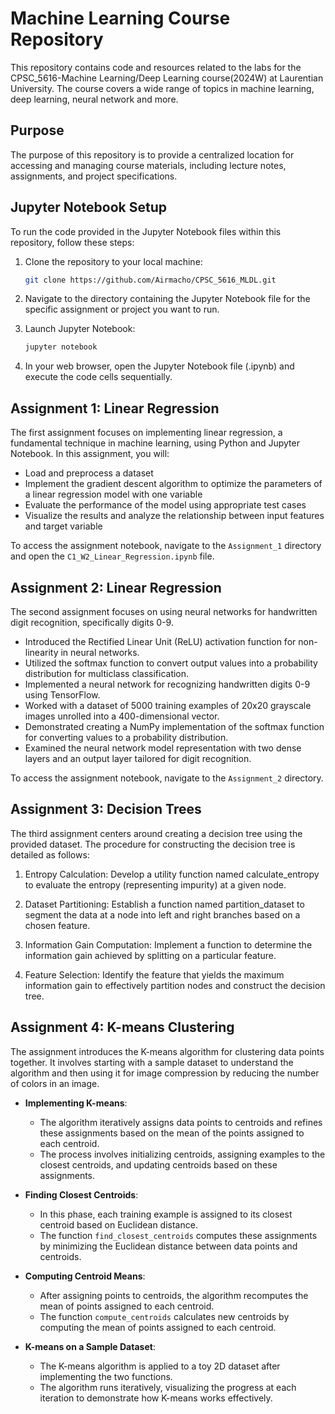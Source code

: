 # Machine Learning Course Repository

This repository contains code and resources related to the labs for the CPSC_5616-Machine Learning/Deep Learning course(2024W) at Laurentian University. The course covers a wide range of topics in machine learning, deep learning, neural network and more.

## Purpose

The purpose of this repository is to provide a centralized location for accessing and managing course materials, including lecture notes, assignments, and project specifications.

## Jupyter Notebook Setup

To run the code provided in the Jupyter Notebook files within this repository, follow these steps:

1. Clone the repository to your local machine:

    ```bash
    git clone https://github.com/Airmacho/CPSC_5616_MLDL.git
    ```

2. Navigate to the directory containing the Jupyter Notebook file for the specific assignment or project you want to run.

3. Launch Jupyter Notebook:

    ```bash
    jupyter notebook
    ```

4. In your web browser, open the Jupyter Notebook file (.ipynb) and execute the code cells sequentially.

## Assignment 1: Linear Regression

The first assignment focuses on implementing linear regression, a fundamental technique in machine learning, using Python and Jupyter Notebook. In this assignment, you will:

- Load and preprocess a dataset
- Implement the gradient descent algorithm to optimize the parameters of a linear regression model with one variable
- Evaluate the performance of the model using appropriate test cases
- Visualize the results and analyze the relationship between input features and target variable

To access the assignment notebook, navigate to the `Assignment_1` directory and open the `C1_W2_Linear_Regression.ipynb` file.

## Assignment 2: Linear Regression

The second assignment focuses on using neural networks for handwritten digit recognition, specifically digits 0-9.

- Introduced the Rectified Linear Unit (ReLU) activation function for non-linearity in neural networks.
- Utilized the softmax function to convert output values into a probability distribution for multiclass classification.
- Implemented a neural network for recognizing handwritten digits 0-9 using TensorFlow.
- Worked with a dataset of 5000 training examples of 20x20 grayscale images unrolled into a 400-dimensional vector.
- Demonstrated creating a NumPy implementation of the softmax function for converting values to a probability distribution.
- Examined the neural network model representation with two dense layers and an output layer tailored for digit recognition.

To access the assignment notebook, navigate to the `Assignment_2` directory.

## Assignment 3: Decision Trees

The third assignment centers around creating a decision tree using the provided dataset. The procedure for constructing the decision tree is detailed as follows:

1. Entropy Calculation:
Develop a utility function named calculate_entropy to evaluate the entropy (representing impurity) at a given node.

2. Dataset Partitioning:
Establish a function named partition_dataset to segment the data at a node into left and right branches based on a chosen feature.

3. Information Gain Computation:
Implement a function to determine the information gain achieved by splitting on a particular feature.

4. Feature Selection:
Identify the feature that yields the maximum information gain to effectively partition nodes and construct the decision tree.

## Assignment 4: K-means Clustering

The assignment introduces the K-means algorithm for clustering data points together. It involves starting with a sample dataset to understand the algorithm and then using it for image compression by reducing the number of colors in an image.

- **Implementing K-means**:
  - The algorithm iteratively assigns data points to centroids and refines these assignments based on the mean of the points assigned to each centroid.
  - The process involves initializing centroids, assigning examples to the closest centroids, and updating centroids based on these assignments.

- **Finding Closest Centroids**:
  - In this phase, each training example is assigned to its closest centroid based on Euclidean distance.
  - The function `find_closest_centroids` computes these assignments by minimizing the Euclidean distance between data points and centroids.

- **Computing Centroid Means**:
  - After assigning points to centroids, the algorithm recomputes the mean of points assigned to each centroid.
  - The function `compute_centroids` calculates new centroids by computing the mean of points assigned to each centroid.

- **K-means on a Sample Dataset**:
  - The K-means algorithm is applied to a toy 2D dataset after implementing the two functions.
  - The algorithm runs iteratively, visualizing the progress at each iteration to demonstrate how K-means works effectively.